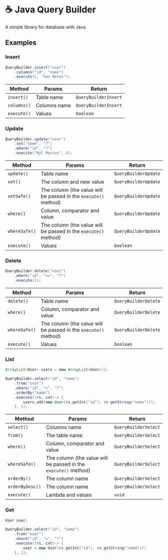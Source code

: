 # ☕ Java Query Builder

A simple library for database with Java.

## Examples



### Insert

```java
QueryBuilder.insert("user")
	.columns("id", "name")
	.execute(1, "Van Neves");
```

| Method | Params | Return |
| --- | --- | --- |
| `insert()` | Table name | `QueryBuilderInsert` |
| `columns()` | Columns name | `QueryBuilderInsert` |
| `execute()` | Values | `boolean` |

### Update

```java
QueryBuilder.update("user")
	.set("name", "?")
	.where("id", "?")
	.execute("Nyl Marcos", 4);
```

| Method | Params | Return |
| --- | --- | --- |
| `update()` | Table name | `QueryBuilderUpdate` |
| `set()` | The column and new value  | `QueryBuilderUpdate` |
| `setSafe()` | The column (the value will be passed in the `execute()` method)  | `QueryBuilderUpdate` |
| `where()` | Column, comparator and value | `QueryBuilderUpdate` |
| `whereSafe()` | The column (the value will be passed in the `execute()` method) | `QueryBuilderUpdate` |
| `execute()` | Values | `boolean` |

### Delete

```java
QueryBuilder.delete("user")
	.where("id", ">=", "?")
	.execute(1);
```

| Method | Params | Return |
| --- | --- | --- |
| `delete()` | Table name | `QueryBuilderDelete` |
| `where()` | Column, comparator and value | `QueryBuilderDelete` |
| `whereSafe()` | The column (the value will be passed in the `execute()` method) | `QueryBuilderDelete` |
| `execute()` | Values | `boolean` |

### List

```java
ArrayList<User> users = new ArrayList<User>();

QueryBuilder.select("id", "name")
	.from("user")
	.where("id", ">", "?")
	.orderBy("name")
	.execute((rs, cnt)-> {
		users.add(new User(rs.getInt("id"), rs.getString("name")));
	}, 1);
```

| Method | Params | Return |
| --- | --- | --- |
| `select()` | Columns name | `QueryBuilderSelect` |
| `from()` | The table name  | `QueryBuilderSelect` |
| `where()` | Column, comparator and value | `QueryBuilderSelect` |
| `whereSafe()` | The column (the value will be passed in the `execute()` method) | `QueryBuilderSelect` |
| `orderBy()` | The column name | `QueryBuilderSelect` |
| `orderByDesc()` | The column name | `QueryBuilderSelect` |
| `execute()` | Lambda and values | `void` |

### Get

```java
User user;

QueryBuilder.select("id", "name")
	.from("user")
	.where("id", "=", "?")
	.execute((rs, cnt)-> {
		user = new User(rs.getInt("id"), rs.getString("name"));
	}, 1);
```